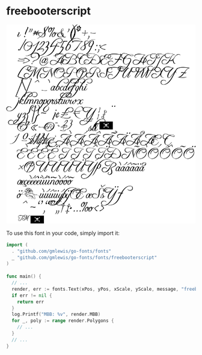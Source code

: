 # freebooterscript

![freebooterscript](freebooterscript.png)

To use this font in your code, simply import it:

```go
import (
  . "github.com/gmlewis/go-fonts/fonts"
  _ "github.com/gmlewis/go-fonts/fonts/freebooterscript"
)

func main() {
  // ...
  render, err := fonts.Text(xPos, yPos, xScale, yScale, message, "freebooterscript", Center)
  if err != nil {
    return err
  }
  log.Printf("MBB: %v", render.MBB)
  for _, poly := range render.Polygons {
    // ...
  }
  // ...
}
```
